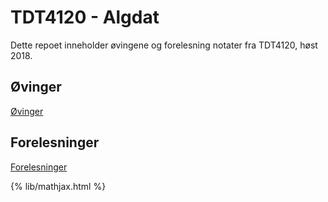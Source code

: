 # TDT4120 - Algdat
Dette repoet inneholder øvingene og forelesning notater fra TDT4120, høst 2018.

## Øvinger
<a href="./ovinger/">Øvinger</a>

## Forelesninger
<a href="./forelesninger/">Forelesninger</a>

{% lib/mathjax.html %}
